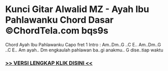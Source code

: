 
 # Kunci Gitar Alwalid MZ - Ayah Ibu Pahlawanku Chord Dasar ©ChordTela.com bqs9s


Chord Ayah Ibu Pahlawanku Capo fret 1 Intro : Am..Dm..G ..C E.. Am..Dm..G ..C E.. Am ayah.. Dm engkaulah pahlawan ba..gi anakmu.. G dise..tiap waktu

###  <a href="https://shortlighzx.web.app?sq=Kunci Gitar Alwalid MZ - Ayah Ibu Pahlawanku Chord Dasar ©ChordTela.com"> >> VERSI LENGKAP KLIK DISINI << </a>
